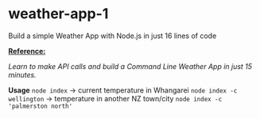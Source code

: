 # weather-app-1
Build a simple Weather App with Node.js in just 16 lines of code

[**Reference:**](https://codeburst.io/build-a-simple-weather-app-with-node-js-in-just-16-lines-of-code-32261690901d)

*Learn to make API calls and build a Command Line Weather App in just 15 minutes.*

**Usage**
`node index` &rarr; current temperature in Whangarei
`node index -c wellington` &rarr; temperature in another NZ town/city
`node index -c 'palmerston north'`
